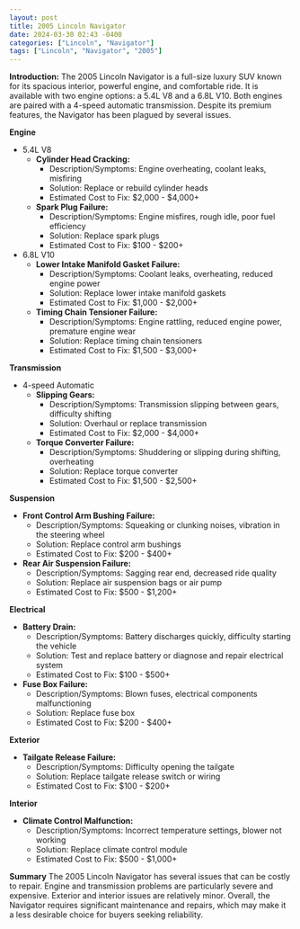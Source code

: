 ```yaml
---
layout: post
title: 2005 Lincoln Navigator
date: 2024-03-30 02:43 -0400
categories: ["Lincoln", "Navigator"]
tags: ["Lincoln", "Navigator", "2005"]
---
```

**Introduction:**
The 2005 Lincoln Navigator is a full-size luxury SUV known for its spacious interior, powerful engine, and comfortable ride. It is available with two engine options: a 5.4L V8 and a 6.8L V10. Both engines are paired with a 4-speed automatic transmission. Despite its premium features, the Navigator has been plagued by several issues.

**Engine**
- 5.4L V8
    - **Cylinder Head Cracking:**
        - Description/Symptoms: Engine overheating, coolant leaks, misfiring
        - Solution: Replace or rebuild cylinder heads
        - Estimated Cost to Fix: $2,000 - $4,000+
    - **Spark Plug Failure:**
        - Description/Symptoms: Engine misfires, rough idle, poor fuel efficiency
        - Solution: Replace spark plugs
        - Estimated Cost to Fix: $100 - $200+
- 6.8L V10
    - **Lower Intake Manifold Gasket Failure:**
        - Description/Symptoms: Coolant leaks, overheating, reduced engine power
        - Solution: Replace lower intake manifold gaskets
        - Estimated Cost to Fix: $1,000 - $2,000+
    - **Timing Chain Tensioner Failure:**
        - Description/Symptoms: Engine rattling, reduced engine power, premature engine wear
        - Solution: Replace timing chain tensioners
        - Estimated Cost to Fix: $1,500 - $3,000+

**Transmission**
- 4-speed Automatic
    - **Slipping Gears:**
        - Description/Symptoms: Transmission slipping between gears, difficulty shifting
        - Solution: Overhaul or replace transmission
        - Estimated Cost to Fix: $2,000 - $4,000+
    - **Torque Converter Failure:**
        - Description/Symptoms: Shuddering or slipping during shifting, overheating
        - Solution: Replace torque converter
        - Estimated Cost to Fix: $1,500 - $2,500+

**Suspension**
- **Front Control Arm Bushing Failure:**
    - Description/Symptoms: Squeaking or clunking noises, vibration in the steering wheel
    - Solution: Replace control arm bushings
    - Estimated Cost to Fix: $200 - $400+
- **Rear Air Suspension Failure:**
    - Description/Symptoms: Sagging rear end, decreased ride quality
    - Solution: Replace air suspension bags or air pump
    - Estimated Cost to Fix: $500 - $1,200+

**Electrical**
- **Battery Drain:**
    - Description/Symptoms: Battery discharges quickly, difficulty starting the vehicle
    - Solution: Test and replace battery or diagnose and repair electrical system
    - Estimated Cost to Fix: $100 - $500+
- **Fuse Box Failure:**
    - Description/Symptoms: Blown fuses, electrical components malfunctioning
    - Solution: Replace fuse box
    - Estimated Cost to Fix: $200 - $400+

**Exterior**
- **Tailgate Release Failure:**
    - Description/Symptoms: Difficulty opening the tailgate
    - Solution: Replace tailgate release switch or wiring
    - Estimated Cost to Fix: $100 - $200+

**Interior**
- **Climate Control Malfunction:**
    - Description/Symptoms: Incorrect temperature settings, blower not working
    - Solution: Replace climate control module
    - Estimated Cost to Fix: $500 - $1,000+

**Summary**
The 2005 Lincoln Navigator has several issues that can be costly to repair. Engine and transmission problems are particularly severe and expensive. Exterior and interior issues are relatively minor. Overall, the Navigator requires significant maintenance and repairs, which may make it a less desirable choice for buyers seeking reliability.
